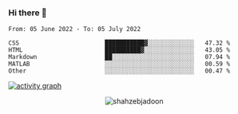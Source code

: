 ### Hi there 👋

<!--START_SECTION:waka-->

```text
From: 05 June 2022 - To: 05 July 2022

CSS                        ███████████▓░░░░░░░░░░░░░   47.32 %
HTML                       ██████████▓░░░░░░░░░░░░░░   43.05 %
Markdown                   ██░░░░░░░░░░░░░░░░░░░░░░░   07.94 %
MATLAB                     ░░░░░░░░░░░░░░░░░░░░░░░░░   00.59 %
Other                      ░░░░░░░░░░░░░░░░░░░░░░░░░   00.47 %
```

<!--END_SECTION:waka-->

<!--
For more information regarding WakaTime, go to https://github.com/athul/waka-readme#new-to-wakatime
-->

[![activity graph](https://activity-graph.herokuapp.com/graph?username=shahzeb-jadoon&custom_title=Shahzeb's%20Activity%20Graph&theme=github-light&hide_border=true)](https://github.com/ashutosh00710/github-readme-activity-graph)

<p align="center"> <img src="https://github-readme-stats.vercel.app/api?username=shahzeb-jadoon&show_icons=true&theme=dracula" alt="shahzebjadoon" />

<!--
**shahzeb-jadoon/shahzeb-jadoon** is a ✨ _special_ ✨ repository because its `README.md` (this file) appears on your GitHub profile.

Here are some ideas to get you started:

- 🔭 I’m currently working on ...
- 🌱 I’m currently learning ...
- 👯 I’m looking to collaborate on ...
- 🤔 I’m looking for help with ...
- 💬 Ask me about ...
- 📫 How to reach me: ...
- 😄 Pronouns: ...
- ⚡ Fun fact: ...
-->
